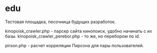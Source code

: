 edu
===

Тестовая площадка, песочница будущих разработок.

kinopoisk_crawler.php - парсер сайта кинопоиск, удобно начинать с их базы.
kinopoisk_crawler_perebor.php - то же, но перебором по id.

pirson.php -  расчет корреляции Пирсона для пары пользователей.
